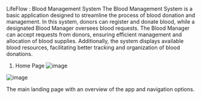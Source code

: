 
LifeFlow : Blood Management System
The Blood Management System is a basic application designed to streamline the process of blood donation and management. In this system, donors can register and donate blood, while a designated Blood Manager oversees blood requests. The Blood Manager can accept requests from donors, ensuring efficient management and allocation of blood supplies. Additionally, the system displays available blood resources, facilitating better tracking and organization of blood donations.


1. Home Page
 ![image](https://github.com/user-attachments/assets/3dc23a11-ebf5-4598-8e2c-f3857d1d02ad)

![image](https://github.com/user-attachments/assets/7ccd8101-f5da-459e-9c53-b609d8b92160)

The main landing page with an overview of the app and navigation options.
